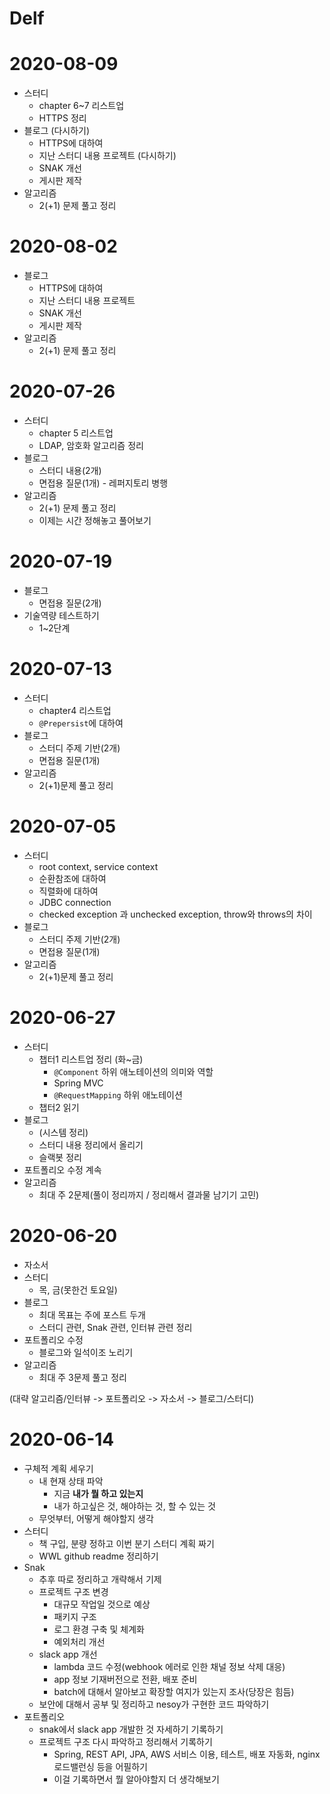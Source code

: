 # Delf
# 2020-08-09
- 스터디
  - chapter 6~7 리스트업
  - HTTPS 정리
- 블로그 (다시하기)
  - HTTPS에 대하여
  - 지난 스터디 내용
프로젝트 (다시하기)
  - SNAK 개선
  - 게시판 제작
- 알고리즘
  - 2(+1) 문제 풀고 정리

# 2020-08-02
- 블로그
  - HTTPS에 대하여
  - 지난 스터디 내용
프로젝트
  - SNAK 개선
  - 게시판 제작
- 알고리즘
  - 2(+1) 문제 풀고 정리

# 2020-07-26
- 스터디
  - chapter 5 리스트업
  - LDAP, 암호화 알고리즘 정리
- 블로그
  - 스터디 내용(2개)
  - 면접용 질문(1개) - 레퍼지토리 병행
- 알고리즘
  - 2(+1) 문제 풀고 정리
  - 이제는 시간 정해놓고 풀어보기
  
# 2020-07-19
- 블로그
  - 면접용 질문(2개)
- 기술역량 테스트하기
  - 1~2단계

# 2020-07-13
- 스터디
    - chapter4 리스트업
    - `@Prepersist`에 대하여
- 블로그
  - 스터디 주제 기반(2개)
  - 면접용 질문(1개)
- 알고리즘
  - 2(+1)문제 풀고 정리
  
# 2020-07-05
- 스터디
    - root context, service context
    - 순환참조에 대하여
    - 직렬화에 대하여
    - JDBC connection
    - checked exception 과 unchecked exception, throw와 throws의 차이
- 블로그
  - 스터디 주제 기반(2개)
  - 면접용 질문(1개)
- 알고리즘
  - 2(+1)문제 풀고 정리

# 2020-06-27
- 스터디 
  - 챕터1 리스트업 정리 (화~금)
    - `@Component` 하위 애노테이션의 의미와 역할 
    - Spring MVC
    - `@RequestMapping` 하위 애노테이션
  - 챕터2 읽기
- 블로그
  - (시스템 정리)
  - 스터디 내용 정리에서 올리기
  - 슬랙봇 정리
- 포트폴리오 수정 계속
- 알고리즘
  - 최대 주 2문제(풀이 정리까지 / 정리해서 결과물 남기기 고민)


# 2020-06-20
- 자소서
- 스터디
  - 목, 금(못한건 토요일)
- 블로그
  - 최대 목표는 주에 포스트 두개
  - 스터디 관련, Snak 관련, 인터뷰 관련 정리
- 포트폴리오 수정
  - 블로그와 일석이조 노리기
- 알고리즘
  - 최대 주 3문제 풀고 정리

(대략 알고리즘/인터뷰 -> 포트폴리오 -> 자소서 -> 블로그/스터디)


# 2020-06-14
- 구체적 계획 세우기
  - 내 현재 상태 파악
    - 지금 **내가 뭘 하고 있는지**
    - 내가 하고싶은 것, 해야하는 것, 할 수 있는 것
  - 무엇부터, 어떻게 해야할지 생각
- 스터디
  - 책 구입, 분량 정하고 이번 분기 스터디 계획 짜기
  - WWL github readme 정리하기
- Snak
  - 추후 따로 정리하고 개략해서 기제
  - 프로젝트 구조 변경
    - 대규모 작업일 것으로 예상
    - 패키지 구조
    - 로그 환경 구축 및 체계화
    - 예외처리 개선
  - slack app 개선
    - lambda 코드 수정(webhook 에러로 인한 채널 정보 삭제 대응)
    - app 정보 기재버전으로 전환, 배포 준비
    - batch에 대해서 알아보고 확장할 여지가 있는지 조사(당장은 힘듬)
  - 보안에 대해서 공부 및 정리하고 nesoy가 구현한 코드 파악하기
- 포트폴리오
  - snak에서 slack app 개발한 것 자세하기 기록하기
  - 프로젝트 구조 다시 파악하고 정리해서 기록하기
    - Spring, REST API, JPA, AWS 서비스 이용, 테스트, 배포 자동화, nginx 로드밸런싱 등을 어필하기
    - 이걸 기록하면서 뭘 알아야할지 더 생각해보기
